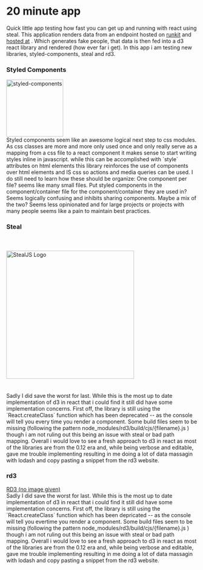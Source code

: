 # 20 minute app

Quick little app testing how fast you can get up and running with react using steal. This application renders data from an endpoint hosted on [runkit](https://runkit.com/ccutch/quick-endpoint) and [hosted at](https://ccutch.runkit.io/quick-endpoint/branches/master) . Which generates fake people, that data is then fed into a d3 react library and rendered (how ever far i get).
In this app i am testing new libraries, styled-components, steal and rd3.

### Styled Components
<a href="https://github.com/styled-components/styled-components">
  <img alt="styled-components" src="https://raw.githubusercontent.com/styled-components/brand/master/styled-components.png" height="150px" />
</a>
<br/>
Styled components seem like an awesome logical next step to css modules. As css classes are more and more only used once and only really serve as a mapping from a css file to a react component it makes sense to start writing styles inline in javascript. while this can be accomplished with `style` attributes on html elements this library reinforces the use of components over html elements and IS css so actions and media queries can be used. I do still need to learn how these should be organize: One component per file? seems like many small files. Put styled components in the component/container file for the component/container they are used in? Seems logically confusing and inhibits sharing components. Maybe a mix of the two? Seems less opinionated and for large projects or projects with many people seems like a pain to maintain best practices.

### Steal
<a href="https://stealjs.com/">
    <img src="https://stealjs.com/docs/static/node_modules/bit-docs-docjs-theme/static/img/StealJS-Logo-V2.svg" alt="StealJS Logo" width="337" style="margin: 36px 0">
</a>
<br />
Sadly I did save the worst for last. While this is the most up to date implementation of d3 in react that i could find it still did have some implementation concerns. First off, the library is still using the `React.createClass` function which has been deprecated -- as the console will tell you every time you render a component. Some build files seem to be missing (following the pattern node_modules/rd3/build/cjs/{filename}.js ) though i am not ruling out this being an issue with steal or bad path mapping. Overall i would love to see a fresh approach to d3 in react as most of the libraries are from the 0.12 era and, while being verbose and editable, gave me trouble implementing resulting in me doing a lot of data massagin with lodash and copy pasting a snippet from the rd3 website.


### rd3
<a href="https://github.com/yang-wei/rd3">
    RD3 (no image given)
</a>
<br />
Sadly I did save the worst for last. While this is the most up to date implementation of d3 in react that i could find it still did have some implementation concerns. First off, the library is still using the `React.createClass` function which has been depricated -- as the console will tell you evertime you render a component. Some build files seem to be missing (following the pattern node_modules/rd3/build/cjs/{filename}.js ) though i am not ruling out this being an issue with steal or bad path mapping. Overall i would love to see a fresh approach to d3 in react as most of the libraries are from the 0.12 era and, while being verbose and editable, gave me trouble implementing resulting in me doing a lot of data massagin with lodash and copy pasting a snippet from the rd3 website.
